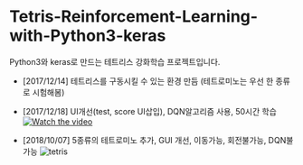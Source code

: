 # Tetris-Reinforcement-Learning-with-Python3-keras
Python3와 keras로 만드는 테트리스 강화학습 프로젝트입니다.

- [2017/12/14] 테트리스를 구동시킬 수 있는 환경 만듬 (테트로미노는 우선 한 종류로 시험해봄)
- [2017/12/18] UI개선(test, score UI삽입), DQN알고리즘 사용, 50시간 학습
[![Watch the video](http://img.youtube.com/vi/TU2vnawSil0/0.jpg)](https://youtu.be/TU2vnawSil0) 

- [2018/10/07] 5종류의 테트로미노 추가, GUI 개선, 이동가능, 회전불가능, DQN불가능
![tetris](https://user-images.githubusercontent.com/22426868/46579909-2feea500-ca55-11e8-8f77-bce88e78b4f6.png)

